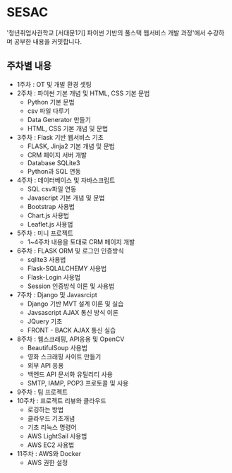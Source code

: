# SESAC
'청년취업사관학교 [서대문1기] 파이썬 기반의 풀스택 웹서비스 개발 과정'에서 수강하며 공부한 내용을 커밋합니다.
## 주차별 내용
- 1주차 : OT 및 개발 환경 셋팅
- 2주차 : 파이썬 기본 개념 및 HTML, CSS 기본 문법
    - Python 기본 문법
    - csv 파일 다루기
    - Data Generator 만들기
    - HTML, CSS 기본 개념 및 문법
- 3주차 : Flask 기반 웹서비스 기초
    - FLASK, Jinja2 기본 개념 및 문법
    - CRM 페이지 서버 개발
    - Database SQLite3
    - Python과 SQL 연동
- 4주차 : 데이터베이스 및 자바스크립트
    - SQL csv파일 연동
    - Javascript 기본 개념 및 문법
    - Bootstrap 사용법
    - Chart.js 사용법
    - Leaflet.js 사용법
- 5주차 : 미니 프로젝트
    - 1~4주차 내용을 토대로 CRM 페이지 개발
- 6주차 : FLASK ORM 및 로그인 인증방식
  - sqlite3 사용법
  - Flask-SQLALCHEMY 사용법
  - Flask-Login 사용법
  - Session 인증방식 이론 및 사용법
- 7주차 : Django 및 Javasrcipt
  - Django 기반 MVT 설계 이론 및 실습
  - Javsascript AJAX 통신 방식 이론
  - JQuery 기초
  - FRONT - BACK AJAX 통신 실습
- 8주차 : 웹스크래핑, API응용 및 OpenCV
  - BeautifulSoup 사용법
  - 영화 스크래핑 사이트 만들기
  - 외부 API 응용
  - 백엔드 API 문서화 유틸리티 사용
  - SMTP, IAMP, POP3 프로토콜 및 사용
- 9주차 : 팀 프로젝트
- 10주차 : 프로젝트 리뷰와 클라우드
  - 로깅하는 방법
  - 클라우드 기초개념
  - 기초 리눅스 명령어
  - AWS LightSail 사용법
  - AWS EC2 사용법
- 11주차 : AWS와 Docker
  - AWS 권한 설정